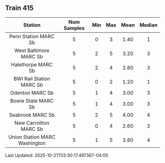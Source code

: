 ## Train 415

| Station | Num Samples | Min | Max | Mean | Median |
| :-----: | :---------: | :-: | :-: | :--: | :----: |
| Penn Station MARC Sb | 5 | 0 | 3 | 1.40 | 1 |
| West Baltimore MARC Sb | 5 | 2 | 5 | 3.20 | 3 |
| Halethorpe MARC Sb | 5 | 2 | 4 | 2.80 | 3 |
| BWI Rail Station MARC Sb | 5 | 0 | 2 | 1.20 | 1 |
| Odenton MARC Sb | 5 | 1 | 4 | 3.00 | 3 |
| Bowie State MARC Sb | 5 | 1 | 4 | 3.00 | 3 |
| Seabrook MARC Sb | 5 | 2 | 5 | 4.00 | 4 |
| New Carrollton MARC Sb | 5 | 0 | 4 | 2.60 | 3 |
| Union Station MARC Washington | 5 | 1 | 5 | 3.80 | 4 |


Last Updated: 2025-10-21T03:30:17.497367-04:00